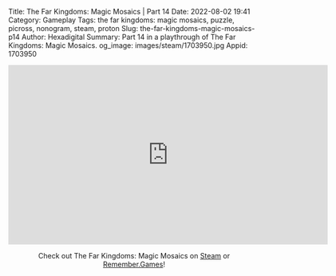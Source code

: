 Title: The Far Kingdoms: Magic Mosaics | Part 14
Date: 2022-08-02 19:41
Category: Gameplay
Tags: the far kingdoms: magic mosaics, puzzle, picross, nonogram, steam, proton
Slug: the-far-kingdoms-magic-mosaics-p14
Author: Hexadigital
Summary: Part 14 in a playthrough of The Far Kingdoms: Magic Mosaics.
og_image: images/steam/1703950.jpg
Appid: 1703950

<center><iframe src="https://www.youtube.com/embed/0Qu0M6Jr9PM?feature=oembed" allow="accelerometer; autoplay; encrypted-media; gyroscope; picture-in-picture" width="640" height="360" frameborder="0"></iframe>

Check out The Far Kingdoms: Magic Mosaics on [Steam](https://store.steampowered.com/app/1703950/?curator_clanid=34633900) or [Remember.Games](https://remember.games/game/1211/)!</center>